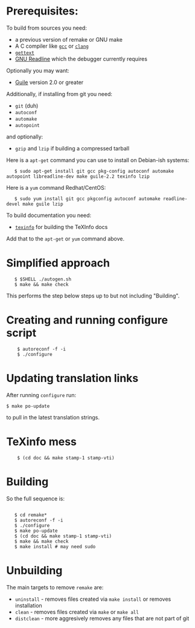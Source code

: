 # Prerequisites:

To build from sources you need:

* a previous version of remake or GNU make
* A C compiler like [`gcc`](https://gcc.gnu.org/) or [`clang`](https://clang.llvm.org/)
* [`gettext`](https://www.gnu.org/software/gettext/)
* [GNU Readline](https://tiswww.case.edu/php/chet/readline/rltop.html) which the debugger currently requires

Optionally you may want:

* [Guile](https://www.gnu.org/software/guile/) version 2.0 or greater


Additionally, if installing from git you need:

* `git` (duh)
* `autoconf`
* `automake`
* `autopoint`

and optionally:

* `gzip` and `lzip` if building a compressed tarball

Here is a `apt-get` command you can use to install on Debian-ish systems:

```console
   $ sudo apt-get install git gcc pkg-config autoconf automake autopoint libreadline-dev make guile-2.2 texinfo lzip
```

Here is a `yum` command Redhat/CentOS:

```console
   $ sudo yum install git gcc pkgconfig autoconf automake readline-devel make guile lzip
```

To build documentation you need:

* [`texinfo`](https://www.gnu.org/software/texinfo/) for building the TeXInfo docs

Add that to the `apt-get` or `yum` command above.

# Simplified approach

```console
   $ $SHELL ./autogen.sh
   $ make && make check
```

This performs the step below steps up to but not including
"Building".

# Creating and running configure script


```console
	$ autoreconf -f -i
	$ ./configure
```

# Updating translation links

After running `configure` run:

    $ make po-update

to pull in the latest translation strings.


# TeXinfo mess

```console
    $ (cd doc && make stamp-1 stamp-vti)
```

# Building

So the full sequence is:

```console

   $ cd remake*
   $ autoreconf -f -i
   $ ./configure
   $ make po-update
   $ (cd doc && make stamp-1 stamp-vti)
   $ make && make check
   $ make install # may need sudo
```

# Unbuilding

The main targets to remove `remake` are:

* `uninstall` - removes files created via  `make install` or removes installation
* `clean`  - removes files created via  `make` or `make all`
* `distclean` - more aggresively removes any files that are not part of git
